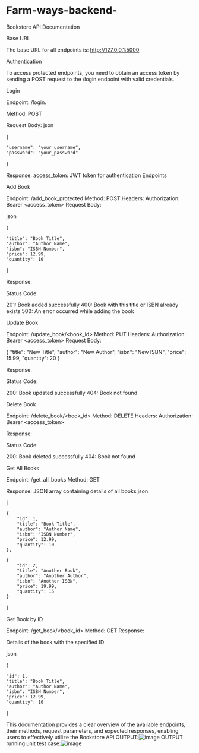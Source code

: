 # Farm-ways-backend-
Bookstore API Documentation

Base URL

The base URL for all endpoints is: http://127.0.0.1:5000

Authentication

To access protected endpoints, you need to obtain an access token by sending a POST request to the /login endpoint with valid credentials.

Login

Endpoint: /login.

Method: POST

Request Body:
json

{

    "username": "your_username",
    "password": "your_password"
}

Response:
access_token: JWT token for authentication
Endpoints

Add Book

Endpoint: /add_book_protected
Method: POST
Headers: Authorization: Bearer <access_token>
Request Body:

json



{

    "title": "Book Title",
    "author": "Author Name",
    "isbn": "ISBN Number",
    "price": 12.99,
    "quantity": 10
}


Response:

Status Code:

201: Book added successfully
400: Book with this title or ISBN already exists
500: An error occurred while adding the book

Update Book

Endpoint: /update_book/<book_id>
Method: PUT
Headers: Authorization: Bearer <access_token>
Request Body:

{
    "title": "New Title",
    "author": "New Author",
    "isbn": "New ISBN",
    "price": 15.99,
    "quantity": 20
}


Response:

Status Code:

200: Book updated successfully
404: Book not found

Delete Book

Endpoint: /delete_book/<book_id>
Method: DELETE
Headers: Authorization: Bearer <access_token>

Response:

Status Code:

200: Book deleted successfully
404: Book not found

Get All Books

Endpoint: /get_all_books
Method: GET

Response:
JSON array containing details of all books
json

[

    {
        "id": 1,
        "title": "Book Title",
        "author": "Author Name",
        "isbn": "ISBN Number",
        "price": 12.99,
        "quantity": 10
    },
    
    {
        "id": 2,
        "title": "Another Book",
        "author": "Another Author",
        "isbn": "Another ISBN",
        "price": 19.99,
        "quantity": 15
    }
    
]

Get Book by ID

Endpoint: /get_book/<book_id>
Method: GET
Response:

Details of the book with the specified ID

json

{

    "id": 1,
    "title": "Book Title",
    "author": "Author Name",
    "isbn": "ISBN Number",
    "price": 12.99,
    "quantity": 10
    
}


This documentation provides a clear overview of the available endpoints, their methods, request parameters, and expected responses, enabling users to effectively utilize the Bookstore API
OUTPUT:![image](https://github.com/vishnu810/Farm-ways-backend-/assets/83159673/b88790ff-c565-439a-945f-927c6b5408e3)
OUTPUT running unit test case:![image](https://github.com/vishnu810/Farm-ways-backend-/assets/83159673/8774723d-4ddc-498e-bb73-4d08b3db8a95)


